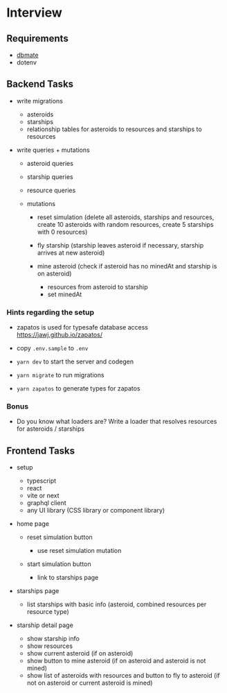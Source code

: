 # Interview

## Requirements

- [dbmate](https://github.com/amacneil/dbmate)
- dotenv

## Backend Tasks

- write migrations

  - asteroids
  - starships
  - relationship tables for asteroids to resources and starships to resources

- write queries + mutations

  - asteroid queries
  - starship queries
  - resource queries

  - mutations

    - reset simulation (delete all asteroids, starships and resources, create 10 asteroids with random resources, create 5 starships with 0 resources)

    - fly starship (starship leaves asteroid if necessary, starship arrives at new asteroid)

    - mine asteroid (check if asteroid has no minedAt and starship is on asteroid)
      - resources from asteroid to starship
      - set minedAt

### Hints regarding the setup

- zapatos is used for typesafe database access https://jawj.github.io/zapatos/

- copy `.env.sample` to `.env`

- `yarn dev` to start the server and codegen
- `yarn migrate` to run migrations
- `yarn zapatos` to generate types for zapatos

### Bonus

- Do you know what loaders are? Write a loader that resolves resources for asteroids / starships

## Frontend Tasks

- setup

  - typescript
  - react
  - vite or next
  - graphql client
  - any UI library (CSS library or component library)

- home page

  - reset simulation button

    - use reset simulation mutation

  - start simulation button

    - link to starships page

- starships page

  - list starships with basic info (asteroid, combined resources per resource type)

- starship detail page

  - show starship info
  - show resources
  - show current asteroid (if on asteroid)
  - show button to mine asteroid (if on asteroid and asteroid is not mined)
  - show list of asteroids with resources and button to fly to asteroid (if not on asteroid or current asteroid is mined)
